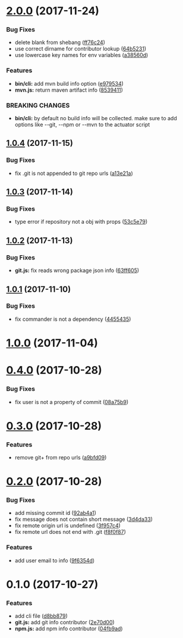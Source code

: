 <a name="2.0.0"></a>
# [2.0.0](https://github.com/stfsy/node-cloudfoundry-actuator-cli/compare/v1.0.4...v2.0.0) (2017-11-24)


### Bug Fixes

* delete blank from shebang ([ff76c24](https://github.com/stfsy/node-cloudfoundry-actuator-cli/commit/ff76c24))
* use correct dirname for contributor lookup ([64b5231](https://github.com/stfsy/node-cloudfoundry-actuator-cli/commit/64b5231))
* use lowercase key names for env variables ([a38560d](https://github.com/stfsy/node-cloudfoundry-actuator-cli/commit/a38560d))


### Features

* **bin/cli:** add mvn build info option ([e979534](https://github.com/stfsy/node-cloudfoundry-actuator-cli/commit/e979534))
* **mvn.js:** return maven artifact info ([8539411](https://github.com/stfsy/node-cloudfoundry-actuator-cli/commit/8539411))


### BREAKING CHANGES

* **bin/cli:** by default no build info will be collected. make sure
to add options like --git, --npm or --mvn to the actuator script



<a name="1.0.4"></a>
## [1.0.4](https://github.com/stfsy/node-cloudfoundry-actuator-cli/compare/v1.0.3...v1.0.4) (2017-11-15)


### Bug Fixes

* fix .git is not appended to git repo urls ([a13e21a](https://github.com/stfsy/node-cloudfoundry-actuator-cli/commit/a13e21a))



<a name="1.0.3"></a>
## [1.0.3](https://github.com/stfsy/node-cloudfoundry-actuator-cli/compare/v1.0.2...v1.0.3) (2017-11-14)


### Bug Fixes

* type error if repository not a obj with props ([53c5e79](https://github.com/stfsy/node-cloudfoundry-actuator-cli/commit/53c5e79))



<a name="1.0.2"></a>
## [1.0.2](https://github.com/stfsy/node-cloudfoundry-actuator-cli/compare/v1.0.1...v1.0.2) (2017-11-13)


### Bug Fixes

* **git.js:** fix reads wrong package json info ([63ff605](https://github.com/stfsy/node-cloudfoundry-actuator-cli/commit/63ff605))



<a name="1.0.1"></a>
## [1.0.1](https://github.com/stfsy/node-cloudfoundry-actuator-cli/compare/v1.0.0...v1.0.1) (2017-11-10)


### Bug Fixes

* fix commander is not a dependency ([4455435](https://github.com/stfsy/node-cloudfoundry-actuator-cli/commit/4455435))



<a name="1.0.0"></a>
# [1.0.0](https://github.com/stfsy/node-cloudfoundry-actuator-cli/compare/v0.4.0...v1.0.0) (2017-11-04)



<a name="0.4.0"></a>
# [0.4.0](https://github.com/stfsy/node-cloudfoundry-actuator-cli/compare/v0.3.0...v0.4.0) (2017-10-28)


### Bug Fixes

* fix user is  not a property of commit ([08a75b9](https://github.com/stfsy/node-cloudfoundry-actuator-cli/commit/08a75b9))



<a name="0.3.0"></a>
# [0.3.0](https://github.com/stfsy/node-cloudfoundry-actuator-cli/compare/v0.2.0...v0.3.0) (2017-10-28)


### Features

* remove git+ from repo urls ([a9bfd09](https://github.com/stfsy/node-cloudfoundry-actuator-cli/commit/a9bfd09))



<a name="0.2.0"></a>
# [0.2.0](https://github.com/stfsy/node-cloudfoundry-actuator-cli/compare/v0.1.0...v0.2.0) (2017-10-28)


### Bug Fixes

* add missing commit id ([92ab4a1](https://github.com/stfsy/node-cloudfoundry-actuator-cli/commit/92ab4a1))
* fix message does not contain short message ([3d4da33](https://github.com/stfsy/node-cloudfoundry-actuator-cli/commit/3d4da33))
* fix remote origin url is undefined ([3f957c4](https://github.com/stfsy/node-cloudfoundry-actuator-cli/commit/3f957c4))
* fix remote url does not end with .git ([f8f0f87](https://github.com/stfsy/node-cloudfoundry-actuator-cli/commit/f8f0f87))


### Features

* add user email to info ([9f6354d](https://github.com/stfsy/node-cloudfoundry-actuator-cli/commit/9f6354d))



<a name="0.1.0"></a>
# 0.1.0 (2017-10-27)


### Features

* add cli file ([d8bb879](https://github.com/stfsy/node-cloudfoundry-actuator-cli/commit/d8bb879))
* **git.js:** add git info contributor ([2e70d00](https://github.com/stfsy/node-cloudfoundry-actuator-cli/commit/2e70d00))
* **npm.js:** add npm info contributor ([04fb9ad](https://github.com/stfsy/node-cloudfoundry-actuator-cli/commit/04fb9ad))



